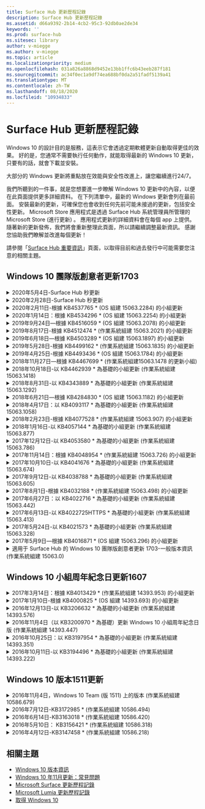 ```yaml
---
title: Surface Hub 更新歷程記錄
description: Surface Hub 更新歷程記錄
ms.assetid: d66a9392-2b14-4cb2-95c3-92db0ae2de34
keywords: ''
ms.prod: surface-hub
ms.sitesec: library
author: v-miegge
ms.author: v-miegge
ms.topic: article
ms.localizationpriority: medium
ms.openlocfilehash: 031a826a8868d9452e13bb1ffc6b43eeb287f181
ms.sourcegitcommit: ac34f0ec1a9df74ea688bf0da2a51fadf5139a41
ms.translationtype: MT
ms.contentlocale: zh-TW
ms.lasthandoff: 08/18/2020
ms.locfileid: "10934833"
---
```

# Surface Hub 更新歷程記錄

Windows 10 的設計目的是服務，這表示它會透過定期軟體更新自動取得更佳的效果。 好的是，您通常不需要執行任何動作，就能取得最新的 Windows 10 更新，只要有的話，就會下載並安裝。

大部分的 Windows 更新將重點放在效能與安全性改進上，讓您繼續進行24/7。

我們所聽到的一件事，就是您想要進一步瞭解 Windows 10 更新中的內容，以便在此頁面提供更多詳細資料。 在下列清單中，最新的 Windows 更新會列在最前面。 安裝最新的更新，可確保您也會收到任何先前可能未接過的更新，包括安全性更新。 Microsoft Store 應用程式是透過 Surface Hub 系統管理員所管理的 Microsoft Store (進行更新) 。 應用程式更新的詳細資料會在每個 app 上提供。
隨著新的更新發佈，我們將會重新整理此頁面，所以請繼續調整最新資訊。 感謝您協助我們瞭解並改進每個更新！

請參閱「[Surface Hub 重要資訊](https://support.microsoft.com/products/surface-devices/surface-hub)」頁面，以取得目前和過去發行中可能需要您注意的相關主題。

## Windows 10 團隊版創意者更新1703

<details>
<summary>2020年5月4日-Surface Hub 秒更新</summary>

此更新針對 Surface Hub 的2秒，並提供以下所述的驅動程式和固件更新：

* Surface USB 音訊驅動程式-15.3.6。0
  * 改善方向音訊效能。
* 英特爾 (R) 顯示音訊驅動程式-10.27.0。5
  * 改善螢幕共用案例。
* 英特爾 (R) 圖形驅動程式-26.20.100.7263
  * 改善系統穩定性。
* 週邊系統驅動程式-1.7.139。0
  * 改善系統穩定性。
* 表面 SMC 固件更新-1.176.139。0
  * 改善系統穩定性。
</details>

<details>
<summary>2020年2月28日-Surface Hub 秒更新</summary>

此更新針對 Surface Hub 的2秒，並提供以下所述的驅動程式和固件更新：

* 表面整合驅動程式-13.46.139。0 
  * 改善顯示器的亮度情況。
* 英特爾 (R) 管理引擎介面驅動程式-1914.12.0.1256
  * 改善系統穩定性。
* 表面 SMC 固件更新-1.161.139。0
  * 改善手寫筆的電池效能。
* Surface UEFI 更新-694.2938.768。0
  * 改善系統穩定性。
</details>

<details>
<summary>2020年2月11日-根據 KB4537765 * (OS 組建 15063.2284) 的小組更新</summary>

此 Surface Hub 更新包括品質改善與安全性修正。 Surface Hub 的主要更新，在 [Windows 10 更新歷程記錄](https://support.microsoft.com/help/4018124/windows-10-update-history)中尚未說明，包括：

* 解決在商務用 Skype 通話期間，其他參與者無法正常聽到中心2的問題。
* 改善 Surface Hub 上一些阿拉伯文、希伯來文及其他 RTL 語言使用案例的可靠性。

請參閱 [Surface Hub 管理員指南](https://docs.microsoft.com/surface-hub/) ，以啟用/停用裝置功能及服務。
*[KB4537765](https://support.microsoft.com/help/4537765)
</details>

<details>
<summary>2020年1月14日：根據 KB4534296 * (OS 組建 15063.2254) 的小組更新</summary>

此 Surface Hub 更新包括品質改善與安全性修正。 Surface Hub 的主要更新，在 [Windows 10 更新歷程記錄](https://support.microsoft.com/help/4018124/windows-10-update-history)中尚未說明，包括：

* 解決 Microsoft Surface Hub 秒的記錄收集問題。

請參閱 [Surface Hub 管理員指南](https://docs.microsoft.com/surface-hub/) ，以啟用/停用裝置功能及服務。
*[KB4534296](https://support.microsoft.com/help/4534296)
</details>

<details>
<summary>2019年9月24日—根據 KB4516059 * (OS 組建 15063.2078) 的小組更新</summary>

此 Surface Hub 更新包括品質改善與安全性修正。 Surface Hub 的主要更新，在 [Windows 10 更新歷程記錄](https://support.microsoft.com/help/4018124/windows-10-update-history)中尚未說明，包括：

 * 更新為 Surface Hub 2 的 [恢復設定] 頁面，以精確反映復原選項。
 * 更新至 Surface Hub 2 的 [歡迎] 畫面，以改善裝置 recognizability。
 * 解決 Windows 小組 shell 背景無法正確顯示的問題。
 * 解決 [開始] 功能表版面配置在使用 MDM 原則設定時的問題。
 * 已修正流覽某些內部網站時發生的 Microsoft Edge 問題。
 * 已修正在全螢幕模式中進行簡報時所發生之商務用 Skype 中的問題。

請參閱 [Surface Hub 管理員指南](https://docs.microsoft.com/surface-hub/) ，以啟用/停用裝置功能及服務。
*[KB4503289](https://support.microsoft.com/help/4503289)
</details>

<details>
<summary>2019年8月17日-根據 KB4512474 * (作業系統組建 15063.2021) 的小組更新</summary>

此 Surface Hub 更新包括品質改善與安全性修正。 Surface Hub 的主要更新，在 [Windows 10 更新歷程記錄](https://support.microsoft.com/help/4018124/windows-10-update-history)中尚未說明，包括：

 * 確保中樞2的影片輸出預設為「重複」模式。
 * 改善 Surface Hub 上一些阿拉伯文言使用案例的可靠性。

請參閱 [Surface Hub 管理員指南](https://docs.microsoft.com/surface-hub/) ，以啟用/停用裝置功能及服務。
*[KB4503289](https://support.microsoft.com/help/4503289)
 </details>

<details>
<summary>2019年6月18日—根據 KB4503289 * (OS 組建 15063.1897) 的小組更新</summary>

此 Surface Hub 更新包括品質改善與安全性修正。 Surface Hub 的主要更新，在 [Windows 10 更新歷程記錄](https://support.microsoft.com/help/4018124/windows-10-update-history)中尚未說明，包括：

* 解決使用者無法使用 Azure Active Directory 帳戶登入 Microsoft Surface Hub 裝置的問題。 發生這個問題的原因是前一個會話未成功結束。
* 在裝置帳戶設定案例中新增 TLS 1.2 連線到身分識別提供者與 Exchange 的支援。
* 修正中心2上硬體診斷應用程式的可靠性。 
* 修正中心2的首次執行設定體驗，以改善一致性。 

請參閱 [Surface Hub 管理員指南](https://docs.microsoft.com/surface-hub/) ，以啟用/停用裝置功能及服務。
*[KB4503289](https://support.microsoft.com/help/4503289)
</details>

<details>
<summary>2019年5月28日-根據 KB4499162 * (作業系統組建 15063.1835) 的小組更新</summary>

此 Surface Hub 更新包括品質改善與安全性修正。 Surface Hub 的主要更新，在 [Windows 10 更新歷程記錄](https://support.microsoft.com/help/4018124/windows-10-update-history)中尚未說明，包括：

* 確保 Surface Hub 使用者在「使用裝置帳號憑證」功能啟用之後，系統不會提示您輸入 proxy 認證。
* 解決由於音訊/視頻不是使用正確的 proxy 而導致 Skype 連線失敗的問題。
* 在商務用 Skype 中新增 TLS 1.2 的支援。
* 解決 skype 用戶端已停用 TLS 1.0 或 TLS 1.1 時，Skype 用戶端中的 SIP 連線失敗問題。

請參閱 [Surface Hub 管理員指南](https://docs.microsoft.com/surface-hub/) ，以啟用/停用裝置功能及服務。
*[KB4499162](https://support.microsoft.com/help/4499162)
</details>

<details>
<summary>2019年4月25日-根據 KB4493436 * (OS 組建 15063.1784) 的小組更新</summary>

此 Surface Hub 更新包括品質改善與安全性修正。 Surface Hub 的主要更新，在 [Windows 10 更新歷程記錄](https://support.microsoft.com/help/4018124/windows-10-update-history)中尚未說明，包括：

* 解決與 Surface Hub 連接的一些 USB 裝置的影片和音訊同步處理問題。

請參閱 [Surface Hub 管理員指南](https://docs.microsoft.com/surface-hub/) ，以啟用/停用裝置功能及服務。
*[KB4493436](https://support.microsoft.com/help/4493436)
</details>

<details>
<summary>2018年11月27日—根據 KB4467699 * (作業系統組建15063.1478 的更新小組) </summary>

此 Surface Hub 更新包括品質改善與安全性修正。 Surface Hub 的主要更新，在 [Windows 10 更新歷程記錄](https://support.microsoft.com/help/4018124/windows-10-update-history)中尚未說明，包括：

* 解決問題，避免某些使用者登入「我的會議和檔案」。

請參閱 [Surface Hub 管理員指南](https://docs.microsoft.com/surface-hub/) ，以啟用/停用裝置功能及服務。
*[KBKB4467699](https://support.microsoft.com/help/KB4467699)
</details>

<details>
<summary>2018年10月18日-以 KB4462939 * 為基礎的小組更新 (作業系統組建 15063.1418) </summary>

此 Surface Hub 更新包括品質改善與安全性修正。 Surface Hub 的主要更新，在 [Windows 10 更新歷程記錄](https://support.microsoft.com/help/4018124/windows-10-update-history)中尚未說明，包括：

* 商務用 Skype 修正： 
  * 解決從睡眠狀態繼續執行時的商務用 Skype 連線問題
  * 解決在裝置連線至網際網路時的商務用 Skype 網路連線問題
  * 解決從目錄搜尋使用者時，商務用 Skype 的當機問題
* 解決在企業 proxy 環境中，中心錯誤地報告「沒有網際網路連線」的問題。
* 已完成一項功能，可讓客戶以新的白板體驗進行操作。

請參閱 [Surface Hub 管理員指南](https://docs.microsoft.com/surface-hub/) ，以啟用/停用裝置功能及服務。
*[KB4462939](https://support.microsoft.com/help/4462939)
</details>

<details>
<summary>2018年8月31日-以 KB4343889 * 為基礎的小組更新 (作業系統組建 15063.1292) </summary>

此 Surface Hub 更新包括品質改善與安全性修正。 Surface Hub 的主要更新，在 [Windows 10 更新歷程記錄](https://support.microsoft.com/help/4018124/windows-10-update-history)中尚未說明，包括：

* 新增 Microsoft 團隊的支援
* 解決 Intune 註冊的任務管理問題
* 可讓系統管理員針對中樞停用立即訊息和電子郵件服務
* 針對 Surface Hub 商務用 Skype App 的其他錯誤修正及可靠性改善

請參閱 [Surface Hub 管理員指南](https://docs.microsoft.com/surface-hub/) ，以啟用/停用裝置功能及服務。
*[KB4343889](https://support.microsoft.com/help/4343889)
</details>

<details>
<summary>2018年6月21日—根據 KB4284830 * (OS 組建 15063.1182) 的小組更新</summary>

此 Surface Hub 更新包括品質改善與安全性修正。 Surface Hub 的主要更新，在 [Windows 10 更新歷程記錄](https://support.microsoft.com/help/4018124/windows-10-update-history)中尚未說明，包括：

* 在 EMEA 的 GDPR 需求支援的遙測變更

請參閱 [Surface Hub 管理員指南](https://docs.microsoft.com/surface-hub/) ，以啟用/停用裝置功能及服務。
*[KB4284830](https://support.microsoft.com/help/KB4284830)
</details>

<details>
<summary>2018年4月17日：以 KB4093117 * 為基礎的小組更新 (作業系統組建 15063.1058) </summary>

此 Surface Hub 更新包括品質改善與安全性修正。 Surface Hub 的主要更新，在 [Windows 10 更新歷程記錄](https://support.microsoft.com/help/4018124/windows-10-update-history)中尚未說明，包括：

* 解決有線投影問題
* 針對特定的 MDM (行動裝置管理) 原則啟用大量更新
* 解決國際通話的電話撥號程式問題
* 解決2個 Surface Hub 加入相同會議時的圖像解析度問題
* 解決) 憑證處理錯誤的 OMS (運營管理套件
* 解決會話結束時的安全性問題
* 解決 Miracast 問題，當 Surface Hub 指定給通道149到165時
  * 在歐洲、日本或以色列中，管道149到165將繼續無法使用，因為地區政府規定

請參閱 [Surface Hub 管理員指南](https://docs.microsoft.com/surface-hub/) ，以啟用/停用裝置功能及服務。
*[KB4093117](https://support.microsoft.com/help/4093117)
</details>

<details>
<summary>2018年2月23日-根據 KB4077528 * (作業系統組建 15063.907) 的小組更新</summary>

此 Surface Hub 更新包括品質改善與安全性修正。 Surface Hub 的主要更新，在 [Windows 10 更新歷程記錄](https://support.microsoft.com/help/4018124/windows-10-update-history)中尚未說明，包括：

* 已解決 MDM 設定未正確套用的問題
* 改善清除程式

請參閱 [Surface Hub 管理員指南](https://docs.microsoft.com/surface-hub/) ，以啟用/停用裝置功能及服務。
*[KB4077528](https://support.microsoft.com/help/4077528)
</details>

<details>
<summary>2018年1月16日-以 KB4057144 * 為基礎的小組更新 (作業系統組建 15063.877) </summary>

此 Surface Hub 更新包括品質改善與安全性修正。 Surface Hub 的主要更新，在 [Windows 10 更新歷程記錄](https://support.microsoft.com/help/4018124/windows-10-update-history)中尚未說明，包括：

* 新增可透過 MDM 管理 [開始] 功能表磚版面配置的功能
* MDM 錯誤修正密碼輪換設定

請參閱 [Surface Hub 管理員指南](https://docs.microsoft.com/surface-hub/) ，以啟用/停用裝置功能及服務。
*[KB4057144](https://support.microsoft.com/help/4057144)
</details>

<details>
<summary>2017年12月12日-以 KB4053580 * 為基礎的小組更新 (作業系統組建 15063.786) </summary>

此 Surface Hub 更新包括品質改善與安全性修正。 Surface Hub 的主要更新，在 [Windows 10 更新歷程記錄](https://support.microsoft.com/help/4018124/windows-10-update-history)中尚未說明，包括：

* 解決在商務用 Skype 通話期間，相機影片會閃 (撕裂或閃爍) 
* 解決通知中心 SSD ID 問題

請參閱 [Surface Hub 管理員指南](https://docs.microsoft.com/surface-hub/) ，以啟用/停用裝置功能及服務。
*[KB4053580](https://support.microsoft.com/help/4053580)
</details>

<details>
<summary>2017年11月14日：根據 KB4048954 * (作業系統組建 15063.726) 的小組更新</summary>

此 Surface Hub 更新包括品質改善與安全性修正。 Surface Hub 的主要更新，在 [Windows 10 更新歷程記錄](https://support.microsoft.com/help/4018124/windows-10-update-history)中尚未說明，包括：

* 允許客戶使用 MDM 原則啟用 802.1 x 有線網路驗證的功能更新。
* 一項功能更新，可讓使用者在開啟檔案時動態選取他們選擇的應用程式。
* 修正以確保結束會話清除完全移除使用者帳戶與裝置之間的所有連線。
* 改善清除時間及 Miracast 連線時間的效能修正。
* 在 ad hock 會議中引入輕鬆的驗證利用率。
* 修正可確保服務元件使用在整個裝置上設定的相同 proxy。
* 減少及更加徹底地保護裝置所傳送的遙測，減少頻寬使用量。
* 啟用功能，讓使用者在會議結束之後提供意見反應給 Microsoft。

請參閱 [Surface Hub 管理員指南](https://docs.microsoft.com/surface-hub/) ，以啟用/停用裝置功能及服務。
*[KB4048954](https://support.microsoft.com/help/4048954)
</details>

<details>
<summary>2017年10月10日-以 KB4041676 * 為基礎的小組更新 (作業系統組建 15063.674) </summary>

此 Surface Hub 更新包括品質改善與安全性修正。 Surface Hub 的主要更新，在 [Windows 10 更新歷程記錄](https://support.microsoft.com/help/4018124/windows-10-update-history)中尚未說明，包括：

* 商務用 Skype
  * 解決在從睡眠繼續執行時，需要重新開機裝置的問題。
  * 修正外部連絡人無法透過 Skype Online 中樞帳戶解析的問題。
* PowerPoint
  * 修正某些 PowerPoint 簡報無法在中樞上進行投影的問題。
* 一般
  * 修正以解決無法由系統管理員停用 USB 埠的問題。

*[KB4041676](https://support.microsoft.com/help/4041676)
</details>

<details>
<summary>2017年9月12日-以 KB4038788 * 為基礎的小組更新 (作業系統組建 15063.605)  </summary>

此 Surface Hub 更新包括品質改善與安全性修正。 Surface Hub 的主要更新，在 [Windows 10 更新歷程記錄](https://support.microsoft.com/help/4018124/windows-10-update-history)中尚未說明，包括：

* 安全性
  * 解決從睡眠狀態喚醒裝置時的 Bitlocker 問題。
* 一般
  * 減少裝置健康狀態遙測的頻率/數量，改善系統效能。
  * 無法修正裝置收集系統記錄的問題。

*[KB4038788](https://support.microsoft.com/help/4038788)
</details>

<details>
<summary>2017年8月1日-根據 KB4032188 * (作業系統組建 15063.498) 的小組更新</summary>

* 商務用 Skype 
  * 解決商務用 Skype 登入問題，需要重試或重新開機系統。
  * 解決不正確顯示商務用 Skype 會議的時間。
  * 改善 Surface Hub 商務用 Skype 可靠性的修正程式。

*[KB4032188](https://support.microsoft.com/help/4032188)
</details>

<details>
<summary>2017年6月27日：以 KB4022716 * 為基礎的小組更新 (作業系統組建 15063.442) </summary>

此 Surface Hub 更新包括品質改善與安全性修正。 Surface Hub 的主要更新，在 [Windows 10 更新歷程記錄](https://support.microsoft.com/help/4018124/windows-10-update-history)中尚未說明，包括：

* 位址 NVIDIA 驅動程式當機，可能會讓睡眠84「Surface Hub 關閉，需要手動重新開機。
* 已解決某些 app 無法在84「Surface Hub」上啟動的問題。

*[KB4022716](https://support.microsoft.com/help/4022716)
</details>

<details>
<summary>2017年6月13日-以 KB4022725HTTPS * 為基礎的小組更新 (作業系統組建 15063.413) </summary>

此 Surface Hub 更新包括品質改善與安全性修正。 Surface Hub 的主要更新，在 [Windows 10 更新歷程記錄](https://support.microsoft.com/help/4018124/windows-10-update-history)中尚未說明，包括：

* 一般
  * 已解決畫筆筆跡放下筆問題
  * 已解決的問題導致延長「清理」會議的時間

*[KB4022725HTTPS](https://support.microsoft.com/help/4022725)
</details>

<details>
<summary>2017年5月24日-以 KB4021573 * 為基礎的小組更新 (作業系統組建 15063.328) </summary>

此 Surface Hub 更新包括品質改善與安全性修正。 Surface Hub 的主要更新，在 [Windows 10 更新歷程記錄](https://support.microsoft.com/help/4018124/windows-10-update-history)中尚未說明，包括：

* 一般
  * 已解決更新問題期間的 proxy 設定保持期問題

*[KB4021573](https://support.microsoft.com/help/4021573)
</details>

<details>
<summary>2017年5月9日—根據 KB4016871 * (OS 組建 15063.296) 的小組更新</summary>

此 Surface Hub 更新包括品質改善與安全性修正。 Surface Hub 的主要更新，在 [Windows 10 更新歷程記錄](https://support.microsoft.com/help/4018124/windows-10-update-history)中尚未說明，包括：

* 一般
  * 解決的睡眠/喚醒週期問題
  * 解決數個重設與恢復問題
  * [解決更新歷程記錄] 索引標籤問題
  * 已解決的 Miracast 服務啟動問題
* 應用程式
  * 已修正應用程式套件更新錯誤

*[KB4016871](https://support.microsoft.com/help/4016871)
</details>

<details>
<summary>適用于 Surface Hub 的 Windows 10 團隊版創意者更新 1703-一般版本資訊 (作業系統組建 15063.0) </summary>

此 Surface Hub 更新包括品質改善與安全性修正。 Surface Hub 的主要更新，在 [Windows 10 更新歷程記錄](https://support.microsoft.com/help/4018124/windows-10-update-history)中尚未說明，包括：

* 發展大型螢幕體驗 
  * 已改良歡迎和開始的會議輪播
  * 從 [開始] 功能表加入會議並直接結束會話
  * 應用程式可以在會話期間使用更多螢幕畫面
  * 簡化的 Skype 控制項
  * 改善提供意見反應的機制
* 存取我的個人內容 *
  * [歡迎] 或 [開始] 中的個人單一登入
  * 從 [開始] 功能表加入會議並直接結束會話
  * 透過商務用 OneDrive 直接從「開始」存取個人檔案
  * 預先填入的出席者登入
  * 精簡驗證流程與「驗證者」 app * *
* 部署 & 易管理性 
  * 透過大量資源調配簡化的 OOBE 體驗
  * 雲端裝置恢復服務
  * 企業用戶端憑證支援
  * 改良的 proxy 認證支援
  * 已新增並/improved Skype 服務品質 (QoS) 配置支援
  * 已新增在 [設定] 中設定預設裝置音量的功能
  * 改良 Surface Hub[設定](https://docs.microsoft.com/surface-hub/remote-surface-hub-management)的 MDM 支援
* 改良的安全性 
  * 已新增只能將 USB 磁片磁碟機限制為僅限 BitLocker 的功能
  * 已新增透過 MDM 停用 USB 埠的功能
  * 已新增在超時時停用「繼續會話」功能的功能
  * 有線 802.1 x 支援的新增
* 音訊與投影
  * 杜比音訊「人體喇叭」增強功能
  * 在商務用 Skype 通話期間，在使用手寫筆時減少「手寫筆」聲音
  * 已新增 Miracast 基礎結構連線的支援
* 可靠性和效能修正程式
  * 解決數個重設與恢復問題
  * 在利用用戶端憑證時已解決的 Surface Hub Exchange 驗證問題
  * 改善 Wi-fi 網路連線與認證穩定性
  * 修正在視頻播放期間進行的 Miracast 音訊砰及同步處理問題
  * 包含停用自動連線行為的 [已加入] 設定

* 單一登入功能需要使用 Office365 和商務用 OneDrive * * 請參閱管理員指南以瞭解服務需求

</details>

## Windows 10 小組周年紀念日更新1607

<details>
<summary>2017年3月14日：根據 KB4013429 * (作業系統組建 14393.953) 的小組更新</summary>

此 Surface Hub 更新包括品質改善與安全性修正。 Surface Hub 的主要更新，在 [Windows 10 更新歷程記錄](https://support.microsoft.com/help/4018124/windows-10-update-history)中尚未說明，包括：

* 一般
  * 檔案資源管理器的安全性修正程式可防止流覽受限制的檔案位置
* 商務用 Skype
  * 修正在遠端桌面電腦螢幕共用期間的位址延遲

*[KB4013429](https://support.microsoft.com/help/4013429)
</details>

<details>
<summary>2017年1月10日-根據 KB4000825 * (OS 組建 14393.693) 的小組更新</summary>

此 Surface Hub 更新包括品質改善與安全性修正。 Surface Hub 的主要更新，在 [Windows 10 更新歷程記錄](https://support.microsoft.com/help/4018124/windows-10-update-history)中尚未說明，包括：

* 已啟用106/109 鍵盤配置的選取，以搭配使用物理日文鍵盤

*[KB4000825](https://support.microsoft.com/help/4000825)
</details>

<details>
<summary>2016年12月13日-以 KB3206632 * 為基礎的小組更新 (作業系統組建 14393.576) </summary>

此 Surface Hub 更新包括品質改善與安全性修正。 Surface Hub 的主要更新，在 [Windows 10 更新歷程記錄](https://support.microsoft.com/help/4018124/windows-10-update-history)中尚未說明，包括：

* 解決有線連線音訊失真問題

*[KB3206632](https://support.microsoft.com/help/3206632)
</details>

<details>
<summary>2016年11月4日（以 KB3200970 * 為基礎）更新 Windows 10 小組周年紀念日版 (作業系統組建 14393.447) </summary>

此更新至 Windows 10 小組周年紀念日更新 (版本 1607) 的 Surface Hub 包括品質改良及安全性修正程式。 Surface Hub 的主要更新，在 [Windows 10 更新歷程記錄](https://support.microsoft.com/help/4018124/windows-10-update-history)中尚未說明，包括：

* 商務用 Skype 錯誤修正以改善可靠性

*[KB3200970](https://support.microsoft.com/help/3200970)
</details>

<details>
<summary>2016年10月25日：以 KB3197954 * 為基礎的小組更新 (作業系統組建 14393.351) </summary>

此 Surface Hub 更新包括品質改善與安全性修正。 Surface Hub 的主要更新，在 [Windows 10 更新歷程記錄](https://support.microsoft.com/help/4018124/windows-10-update-history)中尚未說明，包括：

* 啟用作業系統和 Bios 中的 [新睡眠] 功能，以減少 Surface Hub 的耗電量並改善其長期可靠性
* 一般
  * 解決螢幕小鍵盤有時候不會出現的情況
  * 解決在開啟 [排程會議] 時，偶爾會發生的白板應用程式班次
  * 解決在裝置重設之後，無法管理員變更本機系統管理員密碼的問題
  * BIOS 變更在裝置重設期間解決狀態欄追蹤問題
  * [UEFI 更新] 可解決斷電問題

*[KB3197954](https://support.microsoft.com/help/3197954)
</details>

<details>
<summary>2016年10月11日-以 KB3194496 * 為基礎的小組更新 (作業系統組建 14393.222) </summary>

此更新將 Windows 10 小組周年紀念更新帶入 Surface Hub，並包含品質改良與安全性修正程式。  (您的裝置在安裝後將會執行 Windows 10 版本1607。 ) 重要更新至 Surface Hub，但在 [Windows 10 更新歷程記錄](https://support.microsoft.com/help/4018124/windows-10-update-history)中並未說明，包括：

* 商務用 Skype
  * 加入會議時的效能改善，包括使用聯盟帳戶加入會議時的問題
  * 以影片為基礎的螢幕共用 (VBSS) 支援現在可在 Surface Hub 的商務用 Skype 上使用
  * 在閒置時間超過5分鐘之後解決中斷問題
  * 已解決 Skype Hub 與中樞畫面共用失敗問題
  * 改善 Skype 影片，包括：
    * 在會議中有多個視頻簡報者的影片遺失
    * 通話期間的影片裁剪
    * 其他參與者無法顯示的傳出通話影片
  * UPN 登入錯誤的解決問題
  * 在使用會話初始通訊協定時，使用撥號鍵台解決問題 (SIP) 通話
* 白板
  * 使用者現在可以透過 [共用功能] 來儲存及撤回使用 OneDrive online 服務 (的白板會議) 
  * 改善從 dock 移除手寫筆時的啟動白板
* 應用程式
  * 預先安裝的 OneDrive app，可存取您的個人和工作檔案
  * 預先安裝的相片 app，以查看相片和影片
  * 預先安裝的 PowerBI app，以查看儀表板
  * Office 應用程式（Word、Excel、PowerPoint）都已啟用筆跡功能
  * Surface Hub 上的邊緣現在支援以 Flash 為基礎的網站
* 一般
  * 在使用外部音訊裝置連接的 Surface Hub 上啟用音訊裝置選取 () 
  * 已啟用 DisplayPort 輸出連接器上的 HDCP 支援
  * [系統 UI] 變更為 [易用性優化] (請參閱 [使用者和系統管理指南](https://www.microsoft.com/surface/support/surface-hub) ，以取得其他詳細資料) 
  * 錯誤修正與效能優化，可加速 Azure Active Directory 登入流程
  * 大幅改善重設及還原 Surface Hub 所需的時間
  * 已在 [設定] 中新增 Windows Defender UI
  * 改善 UX 觸控以開始
  * 透過 Miracast 在支援的裝置上啟用超過1080p 無線投影的支援
  * 已解決啟動後出現「沒有網際網路連線」和「約會可能已過期」錯誤通知狀態
  * 改善螢幕小鍵盤的可靠性
  * 使用 Windows Imaging & 配置設計工具 (ICD) 和改良的操作管理套件 (OMS 的 Surface Hub 監視解決方案來建立 Surface Hub 配包的其他支援) 

*[KB3194496](https://support.microsoft.com/help/3194496)
</details>

## Windows 10 版本1511更新

<details>
<summary>2016年11月4日，Windows 10 Team (版 1511) 上的版本 (作業系統組建 10586.679) </summary>

Windows 10 小組 (版本 1511) 的更新，包括 [windows 10 更新歷程記錄](https://support.microsoft.com/help/4018124/windows-10-update-history)中所述的品質改良及安全性修正程式。 此更新中沒有 Surface Hub 特定專案。

*[KB3198586](https://support.microsoft.com/help/3198586)
</details>

<details>
<summary>2016年7月12日-KB3172985 * (作業系統組建 10586.494) </summary>

此更新包括品質改善及安全性修正程式。 此更新不會引進任何新的作業系統功能。 針對 Surface Hub 的主要變更 (那些尚未包含在 [Windows 10 更新歷程記錄](https://support.microsoft.com/help/4018124/windows-10-update-history)) 中的變更，包括：

* 已修正導致 Windows 系統當機的問題
* 已修正導致重複邊緣當機的問題
* 已修正導致預關閉服務當機的問題
* 已修正會話後無法正確移除某些應用程式資料的問題
* 更新了 Broadcom NFC 驅動程式來改善 NFC 效能
* 更新了 Marvell Wi-fi 驅動程式以改善 Miracast 效能
* 更新了 Nvidia 驅動程式來修正84「Surface Hub」裝置顯示暗淡或模糊內容的顯示錯誤
* 已修正許多商務用 Skype 問題，包括： 
  * 在會議期間導致商務用 Skype 中斷連線的問題
  * 當會議召集人在聯盟設定上時，使用者無法加入會議的問題
  * 啟用商務用 Skype 應用程式共用
  * 導致 Skype 應用程式當機的問題
* 在 [設定] 中新增提示，以通知使用者當裝置重設在完成之前中斷時，作業系統可能會損毀

*[KB3172985](https://support.microsoft.com/help/3172985)
</details>

<details>
<summary>2016年6月14日-KB3163018 * (作業系統組建 10586.420) </summary>

此 Surface Hub 更新包括品質改善與安全性修正。 此更新不會引進任何新的作業系統功能。 Surface Hub 的主要更新，在 [Windows 10 更新歷程記錄](https://support.microsoft.com/help/4018124/windows-10-update-history)中尚未說明，包括：

* 受限制的發行。 請參閱2016年7月12日- [KB3172985](https://support.microsoft.com/en-us/help/3172985) (OS 組建 10586.494) ，以瞭解 Surface Hub 特定套件詳細資料

*[KB3163018](https://support.microsoft.com/help/3163018)
</details>

<details>
<summary>2016年5月10日： KB3156421 * (作業系統組建 10586.318) </summary>

此 Surface Hub 更新包括品質改善與安全性修正。 此更新不會引進任何新的作業系統功能。 Surface Hub 的主要更新，在 [Windows 10 更新歷程記錄](https://support.microsoft.com/help/4018124/windows-10-update-history)中尚未說明，包括：

* 已修正某些 Microsoft Store 應用程式無法安裝 (OneDrive) 的問題
* 已修正導致觸控輸入在應用程式中停止回應的問題

*[KB3156421](https://support.microsoft.com/help/3156421)
</details>

<details>
<summary>2016年4月12日-KB3147458 * (作業系統組建 10586.218) </summary>

此 Surface Hub 更新包括品質改善與安全性修正。 此更新不會引進任何新的作業系統功能。 Surface Hub 的主要更新，在 [Windows 10 更新歷程記錄](https://support.microsoft.com/help/4018124/windows-10-update-history)中尚未說明，包括：

* 修正了無法在會話之間正確重設音量層級的問題

*[KB3147458](https://support.microsoft.com/help/3147458)
</details>

## 相關主題

* [Windows 10 版本資訊](https://go.microsoft.com/fwlink/p/?LinkId=724328)
* [Windows 10 年11月更新：常見問題](https://windows.microsoft.com/windows-10/windows-update-faq)
* [Microsoft Surface 更新歷程記錄](https://go.microsoft.com/fwlink/p/?LinkId=724327)
* [Microsoft Lumia 更新歷程記錄](https://go.microsoft.com/fwlink/p/?LinkId=785968)
* [取得 Windows 10](https://go.microsoft.com/fwlink/p/?LinkId=616447)
